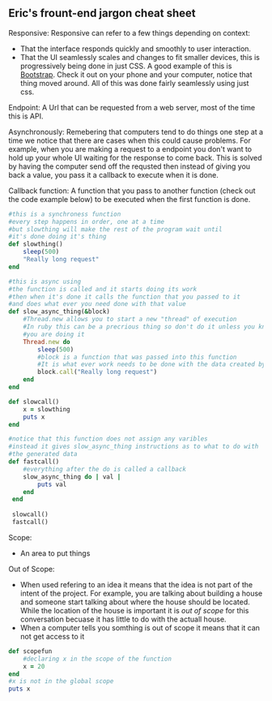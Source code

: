 ## Eric's frount-end jargon cheat sheet

Responsive:
Responsive can refer to a few things depending on context:
- That the interface responds quickly and smoothly to user interaction.
- That the UI seamlessly scales and changes to fit smaller devices, this is progressively being done in just CSS. A good example of this is [Bootstrap](http://getbootstrap.com/ "Bootstrap"). Check it out on your phone and your computer, notice that thing moved around. All of this was done fairly seamlessly using just css.

Endpoint:
A Url that can be requested from a web server, most of the time this is API.

Asynchronously:
Remebering that computers tend to do things one step at a time we notice that there are cases when this could cause problems. For example, when you are making a request to a endpoint you don't want to hold up your whole UI waiting for the response to come back. This is solved by having the computer send off the requsted then instead of giving you back a value, you pass it a callback to execute when it is done. 

Callback function:
A function that you pass to another function (check out the code example below) to be executed when the first function is done.

```ruby
#this is a synchroness function
#every step happens in order, one at a time
#but slowthing will make the rest of the program wait until
#it's done doing it's thing
def slowthing()
	sleep(500)
    "Really long request"
end

#this is async using
#the function is called and it starts doing its work
#then when it's done it calls the function that you passed to it
#and does what ever you need done with that value
def slow_async_thing(&block)
	#Thread.new allows you to start a new "thread" of execution
    #In ruby this can be a precrious thing so don't do it unless you know why
    #you are doing it
    Thread.new do
    	sleep(500)
        #block is a function that was passed into this function
        #It is what ever work needs to be done with the data created by the function
        block.call("Really long request")
    end
end

def slowcall()
	x = slowthing
    puts x
end

#notice that this function does not assign any varibles
#instead it gives slow_async_thing instructions as to what to do with
#the generated data
def fastcall()
	#everything after the do is called a callback
	slow_async_thing do | val |
    	puts val
    end
 end
 
 slowcall()
 fastcall()
```

Scope:
- An area to put things

Out of Scope:
- When used refering to an idea it means that the idea is not part of the intent of the project. For example, you are talking about building a house and someone start talking about where the house should be located. While the location of the house is important it is *out of scope* for this conversation becuase it has little to do with the actuall house.
- When a computer tells you somthing is out of scope it means that it can not get access to it
```ruby
def scopefun
    #declaring x in the scope of the function
	x = 20
end
#x is not in the global scope 
puts x
```


